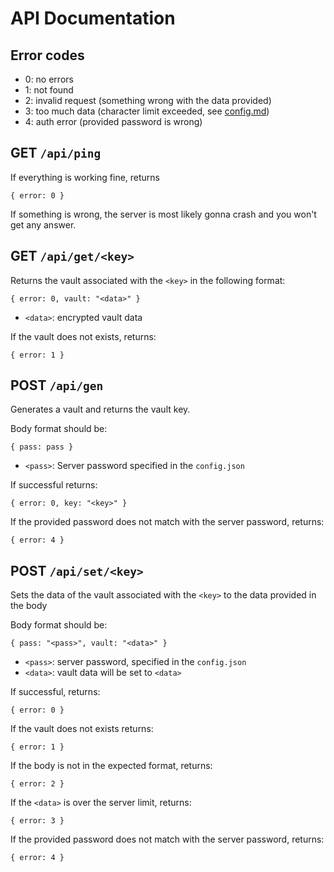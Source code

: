 # API Documentation
## Error codes
- 0: no errors
- 1: not found
- 2: invalid request (something wrong with the data provided)
- 3: too much data (character limit exceeded, see [config.md](config.md))
- 4: auth error (provided password is wrong)

## GET `/api/ping`
If everything is working fine, returns
```
{ error: 0 }
```
If something is wrong, the server is most
likely gonna crash and you won't get any answer.

## GET `/api/get/<key>`
Returns the vault associated with the `<key>`
in the following format:
```
{ error: 0, vault: "<data>" }
```
- `<data>`: encrypted vault data

If the vault does not exists, returns:
```
{ error: 1 }
```
## POST `/api/gen`
Generates a vault and returns the vault key.

Body format should be:
```
{ pass: pass }
```
- `<pass>`: Server password specified in the `config.json`

If successful returns:
```
{ error: 0, key: "<key>" }
```

If the provided password does not match with the server 
password, returns:
```
{ error: 4 }
```

## POST `/api/set/<key>`
Sets the data of the vault associated with the `<key>`
to the data provided in the body

Body format should be:
```
{ pass: "<pass>", vault: "<data>" }
```
- `<pass>`: server password, specified in the `config.json`
- `<data>`: vault data will be set to `<data>`

If successful, returns: 
```
{ error: 0 }
```

If the vault does not exists returns:
```
{ error: 1 }
```

If the body is not in the expected format, returns:
```
{ error: 2 }
```

If the `<data>` is over the server limit, returns:
```
{ error: 3 }
```

If the provided password does not match with the server 
password, returns:
```
{ error: 4 }
```
